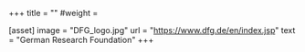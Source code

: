 +++
title = ""
#weight =

[asset]
  image = "DFG_logo.jpg"
  url = "https://www.dfg.de/en/index.jsp"
  text = "German Research Foundation"
+++
